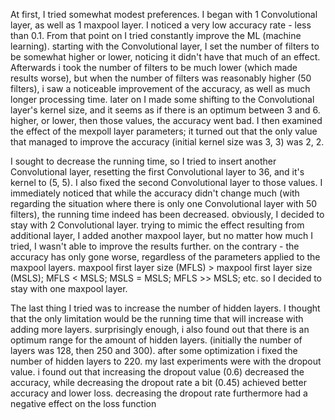 At first, I tried somewhat modest preferences. I began with 1 Convolutional layer, as well as 1 maxpool layer.
I noticed a very low accuracy rate - less than 0.1. From that point on I tried constantly improve the ML (machine learning).
starting with the Convolutional layer, I set the number of filters to be somewhat higher or lower, noticing
it didn't have that much of an effect. Afterwards i took the number of filters to be much lower (which made results worse),
but when the number of filters was reasonably higher (50 filters), i saw a noticeable improvement of the accuracy, 
as well as much longer processing time. later on I made some shifting to the Convolutional layer's kernel size, and it seems
as if there is an optimum between 3 and 6. higher, or lower, then those values, the accuracy went bad.
I then examined the effect of the mexpoll layer parameters; it turned out that the only value that managed to improve the accuracy
(initial kernel size was 3, 3) was 2, 2.

I sought to decrease the running time, so I tried to insert another Convolutional layer, resetting the 
first Convolutional layer to 36, and it's kernel to (5, 5). I also fixed the second Convolutional layer to those values.
I immediately noticed that while the accuracy didn't change much (with regarding the situation where there is only one
Convolutional layer with 50 filters), the running time indeed has been decreased. obviously, I decided to stay with 2 
Convolutional layer. trying to mimic the effect resulting from additional layer, I added another maxpool layer, but no 
matter how much I tried, I wasn't able to improve the results further. on the contrary - the accuracy has only gone
worse, regardless of the parameters applied to the maxpool layers. maxpool first layer size (MFLS) > maxpool first layer 
size (MSLS); MFLS < MSLS; MSLS = MSLS; MFLS >> MSLS; etc. so I decided to stay with one maxpool layer.

The last thing I tried was to increase the number of hidden layers. I thought that the only limitation would be the running time
that will increase with adding more layers. surprisingly enough, i also found out that there is an optimum range for the 
amount of hidden layers. (initially the number of layers was 128, then 250 and 300). after some optimization i fixed the 
number of hidden layers to 220. my last experiments were with the dropout value. i found out that increasing the dropout 
value (0.6) decreased the accuracy, while decreasing the dropout rate a bit (0.45) achieved better accuracy and lower 
loss. decreasing the dropout rate furthermore had a negative effect on the loss function
